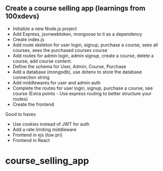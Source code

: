 ## Create a course selling app (learnings from 100xdevs)

[](https://github.com/100xdevs-cohort-3/week-8-course-selling-project#create-a-course-selling-app)

- Initialize a new Node.js project
- Add Express, jsonwebtoken, mongoose to it as a dependency
- Create index.js
- Add route skeleton for user login, signup, purchase a course, sees all courses, sees the purchased courses course
- Add routes for admin login, admin signup, create a course, delete a course, add course content.
- Define the schema for User, Admin, Course, Purchase
- Add a database (mongodb), use dotenv to store the database connection string
- Add middlewares for user and admin auth
- Complete the routes for user login, signup, purchase a course, see course (Extra points - Use express routing to better structure your routes)
- Create the frontend

Good to haves

- Use cookies instead of JWT for auth
- Add a rate limiting middleware
- Frontend in ejs (low pri)
- Frontend in React
# course_selling_app
